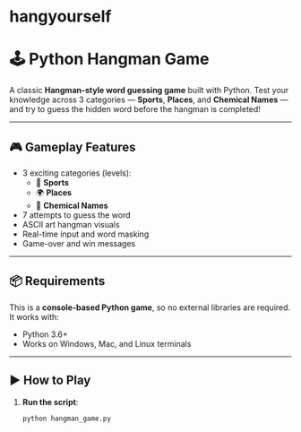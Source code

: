 # hangyourself
# 🕹️ Python Hangman Game

A classic **Hangman-style word guessing game** built with Python. Test your knowledge across 3 categories — **Sports**, **Places**, and **Chemical Names** — and try to guess the hidden word before the hangman is completed!

---

## 🎮 Gameplay Features

- 3 exciting categories (levels):
  - 🏅 **Sports**
  - 🌍 **Places**
  - 🧪 **Chemical Names**
- 7 attempts to guess the word
- ASCII art hangman visuals
- Real-time input and word masking
- Game-over and win messages

---

## 📦 Requirements

This is a **console-based Python game**, so no external libraries are required. It works with:

- Python 3.6+
- Works on Windows, Mac, and Linux terminals

---

## ▶️ How to Play

1. **Run the script**:
   ```bash
   python hangman_game.py
